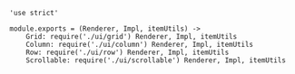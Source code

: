 	'use strict'

	module.exports = (Renderer, Impl, itemUtils) ->
		Grid: require('./ui/grid') Renderer, Impl, itemUtils
		Column: require('./ui/column') Renderer, Impl, itemUtils
		Row: require('./ui/row') Renderer, Impl, itemUtils
		Scrollable: require('./ui/scrollable') Renderer, Impl, itemUtils